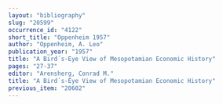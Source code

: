 ```yaml
---
layout: "bibliography"
slug: "20599"
occurrence_id: "4122"
short_title: "Oppenheim 1957"
author: "Oppenheim, A. Leo"
publication_year: "1957"
title: "A Bird´s-Eye View of Mesopotamian Economic History"
pages: "27-37"
editor: "Arensherg, Conrad M."
title: "A Bird´s-Eye View of Mesopotamian Economic History"
previous_item: "20602"
---
```

